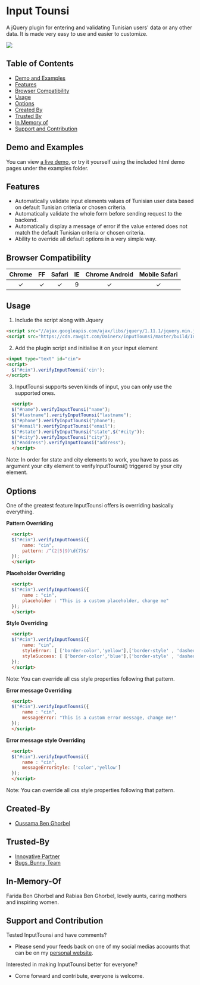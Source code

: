 # Input Tounsi
A jQuery plugin for entering and validating Tunisian users' data or any other data. It is made very easy to use and easier to customize.

<img src="https://raw.githubusercontent.com/Dainerx/InputTounsi/master/screenshots/screenshot-1.png?token=ASmpJW4uTy8276xSEkws2A1f28J7GRKVks5ZhmH1wA%3D%3D">

## Table of Contents

- [Demo and Examples](#demo-and-examples)
- [Features](#features)
- [Browser Compatibility](#browser-compatibility)
- [Usage](#usage)
- [Options](#options)
- [Created By](#created-by)
- [Trusted By](#trusted-by)
- [In Memory of](#in-memory-of)
- [Support and Contribution](#support-and-contribution)
## Demo and Examples
You can view [a live demo](https://jsfiddle.net/dainer/96nxdLgt/3/), or try it  yourself using the included html demo pages under the examples folder.


## Features
* Automatically validate input elements values of Tunisian user data based on default Tunisian criteria or chosen criteria.
* Automatically validate the whole form before sending request to the backend.
* Automatically display a message of error if the value entered does not match the default Tunisian criteria or chosen criteria.
* Ability to override all default options in a very simple way.

## Browser Compatibility
| Chrome | FF  | Safari | IE  | Chrome Android | Mobile Safari |
| :----: | :-: | :----: | :-: | :------------: | :-----------: | 
|    ✓   |  ✓  |    ✓   |  9  |      ✓         |       ✓       |     



## Usage

1. Include the script along with Jquery
  ```html
  <script src="//ajax.googleapis.com/ajax/libs/jquery/1.11.1/jquery.min.js"></script>
  <script src="https://cdn.rawgit.com/Dainerx/InputTounsi/master/build/InputTounsi.min.js"></script>
  ```

2. Add the plugin script and initialise it on your input element
  ```html
  <input type="text" id="cin">
  <script>
    $("#cin").verifyInputTounsi('cin');
  </script>
  ```
3. InputTounsi supports seven kinds of input, you can only use the supported ones. 

  ```html
    <script>
    $("#name").verifyInputTounsi("name");
    $("#lastname").verifyInputTounsi("lastname");
    $("#phone").verifyInputTounsi("phone");
    $("#email").verifyInputTounsi("email");
    $("#state").verifyInputTounsi("state",$("#city"));
    $("#city").verifyInputTounsi("city");
    $("#address").verifyInputTounsi("address");
    </script>
  ```

Note: In order for state and city elements to work, you have to pass as argument your city element to verifyInputTounsi() triggered by your city element.

## Options
One of the greatest feature InputTounsi offers is overriding basically everything.

**Pattern Overriding**  
  ```html
    <script>
    $("#cin").verifyInputTounsi({
        name: "cin",
        pattern: /^(2|5|9)\d{7}$/
    });
    </script>
  ```

**Placeholder Overriding**  
  ```html
    <script>
    $("#cin").verifyInputTounsi({
        name : "cin",
        placeholder : "This is a custom placeholder, change me"
    });
    </script>
  ```

**Style Overriding**  

  ```html
    <script>
    $("#cin").verifyInputTounsi({
        name: "cin",
        styleError: [ ['border-color','yellow'],['border-style' , 'dashed'] ],
        styleSuccess: [ ['border-color','blue'],['border-style' , 'dashed'] ],
    });
    </script>
  ```
Note: You can override all css style properties following that pattern.

**Error message Overriding**  

  ```html
    <script>
    $("#cin").verifyInputTounsi({ 
        name : "cin",
        messageError: "This is a custom error message, change me!"
    });
    </script>
  ```

**Error message style Overriding**  

  ```html
    <script>
    $("#cin").verifyInputTounsi({ 
        name : "cin",
        messageErrorStyle: ['color','yellow']
    });
    </script>
  ```
Note: You can override all css style properties following that pattern.




## Created-By
- [Oussama Ben Ghorbel](http://dainer.me/)

## Trusted-By
* [Innovative Partner](http://innovativepart.com/)
* [Bugs_Bunny Team](https://www.facebook.com/BugsBunnyCTF/)


## In-Memory-Of
Farida Ben Ghorbel and Rabiaa Ben Ghorbel, lovely aunts, caring mothers and inspiring women.

## Support and Contribution

Tested InputTounsi and have comments?

* Please send your feeds back on one of my social medias accounts that can be on my [personal website](http://dainer.me/).

Interested in making InputTounsi better for everyone? 

* Come forward and contribute, everyone is welcome.

